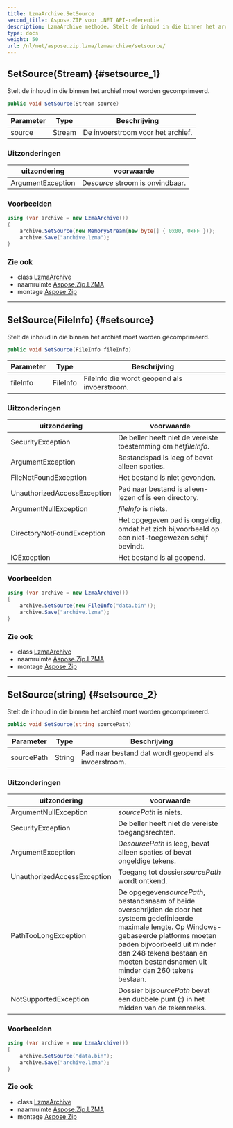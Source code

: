 ```yaml
---
title: LzmaArchive.SetSource
second_title: Aspose.ZIP voor .NET API-referentie
description: LzmaArchive methode. Stelt de inhoud in die binnen het archief moet worden gecomprimeerd.
type: docs
weight: 50
url: /nl/net/aspose.zip.lzma/lzmaarchive/setsource/
---
```

## SetSource(Stream) {#setsource_1}

Stelt de inhoud in die binnen het archief moet worden gecomprimeerd.

```csharp
public void SetSource(Stream source)
```

| Parameter | Type | Beschrijving |
| --- | --- | --- |
| source | Stream | De invoerstroom voor het archief. |

### Uitzonderingen

| uitzondering | voorwaarde |
| --- | --- |
| ArgumentException | De*source* stroom is onvindbaar. |

### Voorbeelden

```csharp
using (var archive = new LzmaArchive())
{
    archive.SetSource(new MemoryStream(new byte[] { 0x00, 0xFF }));
    archive.Save("archive.lzma");
}
```

### Zie ook

* class [LzmaArchive](../)
* naamruimte [Aspose.Zip.LZMA](../../lzmaarchive/)
* montage [Aspose.Zip](../../../)

---

## SetSource(FileInfo) {#setsource}

Stelt de inhoud in die binnen het archief moet worden gecomprimeerd.

```csharp
public void SetSource(FileInfo fileInfo)
```

| Parameter | Type | Beschrijving |
| --- | --- | --- |
| fileInfo | FileInfo | FileInfo die wordt geopend als invoerstroom. |

### Uitzonderingen

| uitzondering | voorwaarde |
| --- | --- |
| SecurityException | De beller heeft niet de vereiste toestemming om het*fileInfo*. |
| ArgumentException | Bestandspad is leeg of bevat alleen spaties. |
| FileNotFoundException | Het bestand is niet gevonden. |
| UnauthorizedAccessException | Pad naar bestand is alleen-lezen of is een directory. |
| ArgumentNullException | *fileInfo* is niets. |
| DirectoryNotFoundException | Het opgegeven pad is ongeldig, omdat het zich bijvoorbeeld op een niet-toegewezen schijf bevindt. |
| IOException | Het bestand is al geopend. |

### Voorbeelden

```csharp
using (var archive = new LzmaArchive()) 
{
    archive.SetSource(new FileInfo("data.bin"));
    archive.Save("archive.lzma");
}
```

### Zie ook

* class [LzmaArchive](../)
* naamruimte [Aspose.Zip.LZMA](../../lzmaarchive/)
* montage [Aspose.Zip](../../../)

---

## SetSource(string) {#setsource_2}

Stelt de inhoud in die binnen het archief moet worden gecomprimeerd.

```csharp
public void SetSource(string sourcePath)
```

| Parameter | Type | Beschrijving |
| --- | --- | --- |
| sourcePath | String | Pad naar bestand dat wordt geopend als invoerstroom. |

### Uitzonderingen

| uitzondering | voorwaarde |
| --- | --- |
| ArgumentNullException | *sourcePath* is niets. |
| SecurityException | De beller heeft niet de vereiste toegangsrechten. |
| ArgumentException | De*sourcePath* is leeg, bevat alleen spaties of bevat ongeldige tekens. |
| UnauthorizedAccessException | Toegang tot dossier*sourcePath* wordt ontkend. |
| PathTooLongException | De opgegeven*sourcePath*, bestandsnaam of beide overschrijden de door het systeem gedefinieerde maximale lengte. Op Windows-gebaseerde platforms moeten paden bijvoorbeeld uit minder dan 248 tekens bestaan en moeten bestandsnamen uit minder dan 260 tekens bestaan. |
| NotSupportedException | Dossier bij*sourcePath* bevat een dubbele punt (:) in het midden van de tekenreeks. |

### Voorbeelden

```csharp
using (var archive = new LzmaArchive()) 
{
    archive.SetSource("data.bin");
    archive.Save("archive.lzma");
}
```

### Zie ook

* class [LzmaArchive](../)
* naamruimte [Aspose.Zip.LZMA](../../lzmaarchive/)
* montage [Aspose.Zip](../../../)


